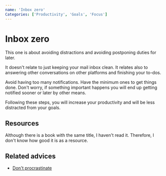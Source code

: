 ```yaml
---
name: 'Inbox zero'
Categories: ['Productivity', 'Goals', 'Focus']
---
```

# Inbox zero

This one is about avoiding distractions and avoiding postponing duties for later.

It doesn't relate to just keeping your mail inbox clean. It relates also to answering other conversations on other platforms and finishing your to-dos.

Avoid having too many notifications. Have the minimum ones to get things done. Don't worry, if something important happens you will end up getting notified sooner or later by other means.

Following these steps, you will increase your productivity and will be less distracted from your goals.

## Resources

Although there is a book with the same title, I haven't read it. Therefore, I don't know how good it is as a resource.

## Related advices

- [Don't procrastinate](../Don't%20procrastinate/index.md)
